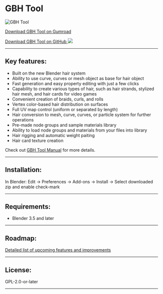 # GBH Tool

![GBH Tool](https://repository-images.githubusercontent.com/643273409/75698699-2d7a-4f59-b3f7-ea55fe638a32)

[Download GBH Tool on Gumroad](https://gixo.gumroad.com/l/GBHTool)

[Download GBH Tool on GitHub ![](https://img.shields.io/github/downloads/GixoXYZ/BlenderGBHTool/total?style=flat&logo=github&label=%C2%A0&color=%23447fcf)](https://github.com/GixoXYZ/BlenderGBHTool/releases)

---

## Key features:

- Built on the new Blender hair system
- Ability to use curve, curves or mesh object as base for hair object
- Fast generation and easy property editing with just a few clicks
- Capability to create various types of hair, such as hair strands, stylized hair mesh, and hair cards for video games
- Convenient creation of braids, curls, and rolls
- Vertex color-based hair distribution on surfaces
- Full UV map control (uniform or separated by length)
- Hair conversion to mesh, curve, curves, or particle system for further operations
- Pre-made node groups and sample materials library
- Ability to load node groups and materials from your files into library
- Hair rigging and automatic weight paiting
- Hair card texture creation

Check out [GBH Tool Manual](https://GixoXYZ.github.io/GBHToolDocs/) for more details.

---

## Installation:

In Blender: Edit -> Preferences -> Add-ons -> Install -> Select downloaded zip and enable check-mark

---

## Requirements:

- Blender 3.5 and later

--- 

## Roadmap:

[Detailed list of upcoming features and improvements](https://github.com/users/GixoXYZ/projects/3)

---

## License:

GPL-2.0-or-later

---
